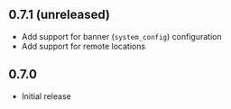 ## 0.7.1 (unreleased)

- Add support for banner (`system_config`) configuration
- Add support for remote locations

## 0.7.0

- Initial release
